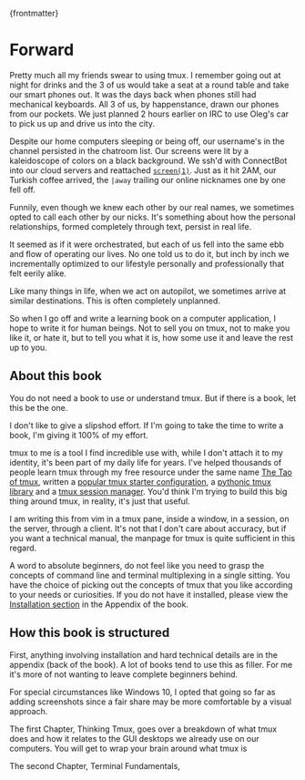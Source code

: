 
{frontmatter}

# Forward

Pretty much all my friends swear to using tmux. I remember going out at night for drinks and the 3 of us would take a seat at a round table and take our smart phones out. It was the days back when phones still had mechanical keyboards. All 3 of us, by happenstance, drawn our phones from our pockets. We just planned 2 hours earlier on IRC to use Oleg's car to pick us up and drive us into the city.

Despite our home computers sleeping or being off, our username's in the channel persisted in the chatroom list. Our screens were lit by a kaleidoscope of colors on a black background. We ssh'd with ConnectBot into our cloud servers and reattached [`screen(1)`](https://en.wikipedia.org/wiki/GNU_Screen). Just as it hit 2AM, our Turkish coffee arrived, the `|away` trailing our online nicknames one by one fell off.

Funnily, even though we knew each other by our real names, we sometimes opted to call each other by our nicks. It's something about how the personal relationships, formed completely through text, persist in real life.

It seemed as if it were orchestrated, but each of us fell into the same ebb and flow of operating our lives. No one told us to do it, but inch by inch we incrementally optimized to our lifestyle personally and professionally that felt eerily alike.

Like many things in life, when we act on autopilot, we sometimes arrive at similar destinations. This is often completely unplanned.

So when I go off and write a learning book on a computer application, I hope to write it for human beings. Not to sell you on tmux, not to make you like it, or hate it, but to tell you what it is, how some use it and leave the rest up to you.

## About this book

You do not need a book to use or understand tmux. But if there is a book, let this be the one.

I don't like to give a slipshod effort. If I'm going to take the time to write a book, I'm giving it 100% of my effort.

tmux to me is a tool I find incredible use with, while I don't attach it to my identity, it's been part of my daily life for years. I've helped thousands of people learn tmux through my free resource under the same name [The Tao of tmux](https://tmuxp.readthedocs.io/en/latest/about_tmux.html), written a [popular tmux starter configuration](https://github.com/tony/tmux-config), a [pythonic tmux library](https://github.com/tony/libtmux) and a [tmux session manager](https://github.com/tony/tmuxp). You'd think I'm trying to build this big thing around tmux, in reality, it's just that useful.

I am writing this from vim in a tmux pane, inside a window, in a session, on the server, through a client.  It's not that I don't care about accuracy, but if you want a technical manual, the manpage for tmux is quite sufficient in this regard.

A word to absolute beginners, do not feel like you need to grasp the concepts of command line and terminal multiplexing in a single sitting. You have the choice of picking out the concepts of tmux that you like according to your needs or curiosities. If you do not have it installed, please view the [Installation section](#appendix-installation) in the Appendix of the book.

## How this book is structured

First, anything involving installation and hard technical details are in the appendix (back of the book). A lot of books tend to use this as filler. For me it's more of not wanting to leave complete beginners behind.

For special circumstances like Windows 10, I opted that going so far as adding screenshots since a fair share may be more comfortable by a visual approach.

The first Chapter, Thinking Tmux, goes over a breakdown of what tmux does and how it relates to the GUI desktops we already use on our computers.  You will get to wrap your brain around what tmux is

The second Chapter, Terminal Fundamentals, 
